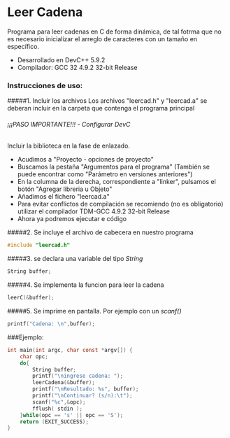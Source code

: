 Leer Cadena
====================
Programa para leer cadenas en C de forma dinámica, de tal fotrma que no es necesario inicializar el arreglo de caracteres con un tamaño en específico.

 - Desarrollado en DevC++ 5.9.2
 - Compilador: GCC 32 4.9.2 32-bit Release


### Instrucciones de uso:

#####1. Incluir los archivos 
Los archivos "leercad.h" y "leercad.a" se deberan incluir en la carpeta que contenga el programa principal

###### ¡¡¡PASO IMPORTANTE!!! - Configurar DevC
Incluir la biblioteca en la fase de enlazado.
 - Acudimos a "Proyecto - opciones de proyecto" 
 - Buscamos la pestaña "Argumentos para el programa" (También se puede encontrar como "Parámetro en versiones anteriores")
 - En la columna de la derecha, correspondiente a "linker", pulsamos el botón "Agregar libreria u Objeto" 
 - Añadimos el fichero "leercad.a"
 - Para evitar conflictos de compilación se recomiendo (no es obligatorio) utilizar el compilador TDM-GCC 4.9.2 32-bit Release
 - Ahora ya podremos ejecutar e código

#####2. Se incluye el archivo de cabecera en nuestro programa
~~~c
#include "leercad.h"
~~~
#####3. se declara una variable del tipo *String*
~~~c
String buffer;
~~~
#####4. Se implementa la funcion para leer la cadena
~~~c
leerC(&buffer);
~~~
#####5. Se imprime en pantalla. Por ejemplo con un *scanf()*
~~~c
printf("Cadena: \n",buffer);
~~~

###Ejemplo:
~~~c
int main(int argc, char const *argv[]) {
    char opc;
    do{
        String buffer;
        printf("\ningrese cadena: ");
        leerCadena(&buffer);
        printf("\nResultado: %s", buffer);
        printf("\nContinuar? (s/n):\t");
        scanf("%c",&opc);
        fflush( stdin );
    }while(opc == 's' || opc == 'S');
    return (EXIT_SUCCESS);
}
~~~

